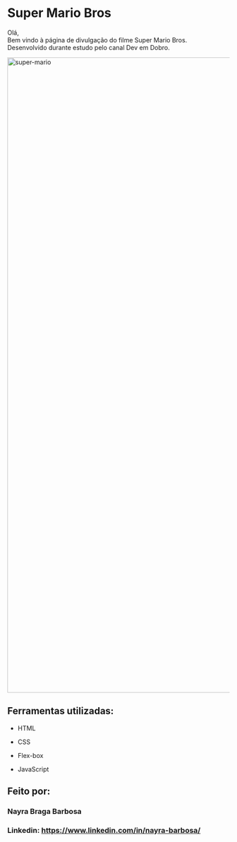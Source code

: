# Super Mario Bros
Olá, <br> Bem vindo à página de divulgação do filme Super Mario Bros.
<br>Desenvolvido durante estudo pelo canal Dev em Dobro.

<img width="1440" alt="super-mario" src="https://github.com/nayrabra/projeto-mario/assets/102299426/9a213505-ffd3-4aad-a481-8e5e20503cfc">

## Ferramentas utilizadas:

* HTML

* CSS

* Flex-box

* JavaScript

## Feito por:

### Nayra Braga Barbosa

### Linkedin: https://www.linkedin.com/in/nayra-barbosa/
